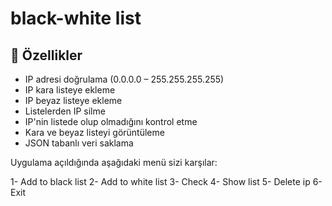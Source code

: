 # black-white list


## 🚩 Özellikler

-  IP adresi doğrulama (0.0.0.0 – 255.255.255.255)
-  IP kara listeye ekleme
-  IP beyaz listeye ekleme
-  Listelerden IP silme
-  IP'nin listede olup olmadığını kontrol etme
-  Kara ve beyaz listeyi görüntüleme
-  JSON tabanlı veri saklama

Uygulama açıldığında aşağıdaki menü sizi karşılar:

1- Add to black list
2- Add to white list
3- Check
4- Show list
5- Delete ip
6- Exit


